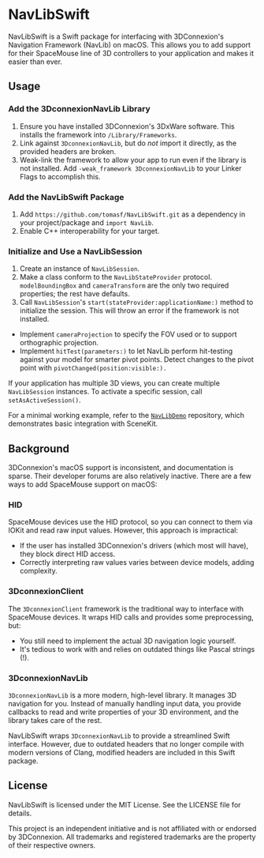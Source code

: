 # NavLibSwift

NavLibSwift is a Swift package for interfacing with 3DConnexion's Navigation Framework (NavLib) on macOS. This allows you to add support for their SpaceMouse line of 3D controllers to your application and makes it easier than ever.

## Usage

### Add the 3DconnexionNavLib Library

1. Ensure you have installed 3DConnexion's 3DxWare software. This installs the framework into `/Library/Frameworks`.
2. Link against `3DconnexionNavLib`, but do *not* import it directly, as the provided headers are broken.
3. Weak-link the framework to allow your app to run even if the library is not installed. Add `-weak_framework 3DconnexionNavLib` to your Linker Flags to accomplish this.

### Add the NavLibSwift Package

1. Add `https://github.com/tomasf/NavLibSwift.git` as a dependency in your project/package and `import NavLib`.
2. Enable C++ interoperability for your target.

### Initialize and Use a NavLibSession

1. Create an instance of `NavLibSession`.
2. Make a class conform to the `NavLibStateProvider` protocol. `modelBoundingBox` and `cameraTransform` are the only two required properties; the rest have defaults.
3. Call `NavLibSession`'s `start(stateProvider:applicationName:)` method to initialize the session. This will throw an error if the framework is not installed.

* Implement `cameraProjection` to specify the FOV used or to support orthographic projection.
* Implement `hitTest(parameters:)` to let NavLib perform hit-testing against your model for smarter pivot points. Detect changes to the pivot point with `pivotChanged(position:visible:).`

If your application has multiple 3D views, you can create multiple `NavLibSession` instances. To activate a specific session, call `setAsActiveSession()`.

For a minimal working example, refer to the [`NavLibDemo`](https://github.com/tomasf/NavLibDemo) repository, which demonstrates basic integration with SceneKit.

## Background

3DConnexion's macOS support is inconsistent, and documentation is sparse. Their developer forums are also relatively inactive. There are a few ways to add SpaceMouse support on macOS:

### HID

SpaceMouse devices use the HID protocol, so you can connect to them via IOKit and read raw input values. However, this approach is impractical:
- If the user has installed 3DConnexion's drivers (which most will have), they block direct HID access.
- Correctly interpreting raw values varies between device models, adding complexity.

### 3DconnexionClient

The `3DconnexionClient` framework is the traditional way to interface with SpaceMouse devices. It wraps HID calls and provides some preprocessing, but:
- You still need to implement the actual 3D navigation logic yourself.
- It's tedious to work with and relies on outdated things like Pascal strings (!).

### 3DconnexionNavLib

`3DconnexionNavLib` is a more modern, high-level library. It manages 3D navigation for you. Instead of manually handling input data, you provide callbacks to read and write properties of your 3D environment, and the library takes care of the rest.

NavLibSwift wraps `3DconnexionNavLib` to provide a streamlined Swift interface. However, due to outdated headers that no longer compile with modern versions of Clang, modified headers are included in this Swift package.

## License

NavLibSwift is licensed under the MIT License. See the LICENSE file for details.

This project is an independent initiative and is not affiliated with or endorsed by 3DConnexion. All trademarks and registered trademarks are the property of their respective owners.
